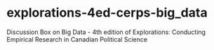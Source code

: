 # explorations-4ed-cerps-big_data

Discussion Box on Big Data - 4th edition of Explorations: Conducting Empirical Research in Canadian Political Science

